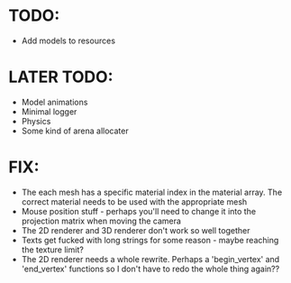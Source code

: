 # TODO:
- Add models to resources

# LATER TODO:
- Model animations
- Minimal logger
- Physics
- Some kind of arena allocater

# FIX: 
- The each mesh has a specific material index in the material array. The correct material needs to be used with the appropriate mesh
- Mouse position stuff - perhaps you'll need to change it into the projection matrix when moving the camera
- The 2D renderer and 3D renderer don't work so well together
- Texts get fucked with long strings for some reason - maybe reaching the texture limit?
- The 2D renderer needs a whole rewrite. Perhaps a 'begin_vertex' and 'end_vertex' functions so I don't have to redo the whole thing again??
